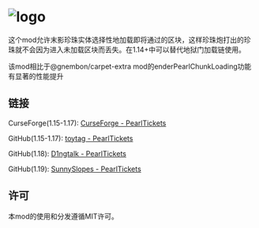 # ![logo](logo.png)


这个mod允许末影珍珠实体选择性地加载即将通过的区块，这样珍珠炮打出的珍珠就不会因为进入未加载区块而丢失。在1.14+中可以替代地狱门加载链使用。

该mod相比于@gnembon/carpet-extra mod的enderPearlChunkLoading功能有显著的性能提升

## 链接

CurseForge(1.15-1.17): [CurseForge - PearlTickets](https://www.curseforge.com/minecraft/mc-mods/pearltickets)

GitHub(1.15-1.17): [toytag - PearlTickets](https://github.com/toytag/PearlTickets)

GitHub(1.18): [D1ngtalk - PearlTickets](https://github.com/D1ngtalk/PearlTickets)

GitHub(1.19): [SunnySlopes - PearlTickets](https://github.com/SunnySlopes/PearlTickets)

## 许可

本mod的使用和分发遵循MIT许可。
